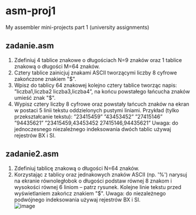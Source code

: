 # asm-proj1
My assembler mini-projects part 1 (university assignments)

## zadanie.asm
1. Zdefiniuj 4 tablice znakowe o długościach N=9 znaków oraz 1 tablice znakową o długości
 M=64 znaków.
2. Cztery tablice zainicjuj znakami ASCII tworzącymi liczby 8 cyfrowe zakończone znakiem "$".
3. Wpisz do tablicy 64 znakowej kolejno cztery tablice tworząc napis:
 ”liczba1,liczba2 liczba3,liczba4”, na końcu powstałego łańcucha znaków umieść znak "$".
4. Wypisz cztery liczby 8 cyfrowe oraz powstały łańcuch znaków na ekran w postaci 5 linii tekstu 
oddzielonych pustymi liniami.
Przykład (tylko przekształcanie tekstu): ”23415459” ”43453452” ”27415146” ”94435621” 
 ”23415459,43453452 27415146,94435621”
Uwaga: do jednoczesnego niezależnego indeksowania dwóch tablic używaj rejestrów BX i SI.
 
## zadanie2.asm
1. Zdefiniuj tablicę znakową o długości N=64 znaków.
2. Korzystając z tablicy oraz jednakowych znaków ASCII (np. '%') narysuj na ekranie równoległobok o 
długości podstaw równej 8 znakom i wysokości równej 6 liniom – patrz rysunek.
Kolejne linie tekstu przed wyświetlaniem zakończ znakiem "$".
Uwaga: do niezależnego podwójnego indeksowania używaj rejestrów BX i SI. </br>
![image](https://user-images.githubusercontent.com/103357869/162611482-6317704d-8273-4698-9d27-bc76f4cae109.png)

